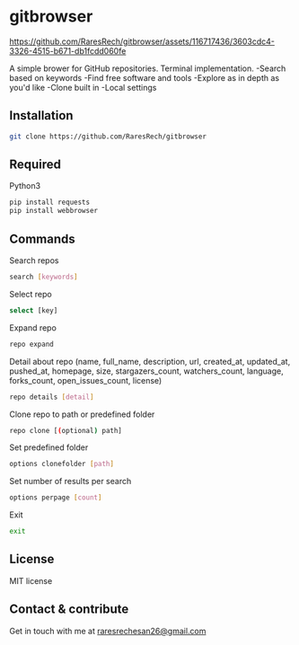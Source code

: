 # gitbrowser

https://github.com/RaresRech/gitbrowser/assets/116717436/3603cdc4-3326-4515-b671-db1fcdd060fe

A simple brower for GitHub repositories. Terminal implementation.
-Search based on keywords
-Find free software and tools
-Explore as in depth as you'd like 
-Clone built in
-Local settings

## Installation

```bash
git clone https://github.com/RaresRech/gitbrowser
```

## Required

Python3

```bash
pip install requests
pip install webbrowser
```

## Commands

Search repos
```bash
search [keywords]
```
Select repo
```bash
select [key]
```
Expand repo
```bash
repo expand
```
Detail about repo (name, full_name, description, url, created_at, updated_at, pushed_at, homepage, size, stargazers_count, watchers_count, language, forks_count, open_issues_count, license)
```bash
repo details [detail]
```
Clone repo to path or predefined folder
```bash
repo clone [(optional) path]
```
Set predefined folder
```bash
options clonefolder [path]
```
Set number of results per search
```bash
options perpage [count]
```
Exit
```bash
exit
```

## License
MIT license

## Contact & contribute
Get in touch with me at raresrechesan26@gmail.com